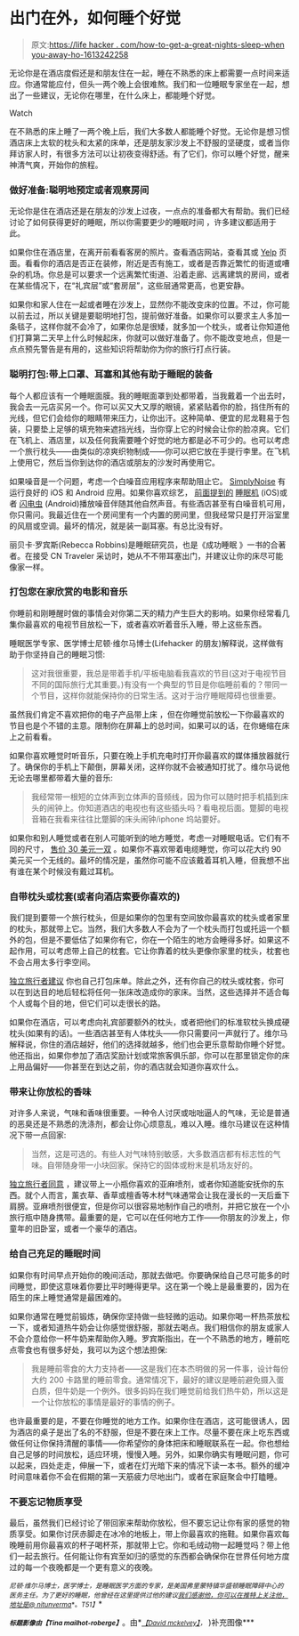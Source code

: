 # 出门在外，如何睡个好觉

> 原文:[https://life hacker . com/how-to-get-a-great-nights-sleep-when you-away-ho-1613242258](https://lifehacker.com/how-to-get-a-great-nights-sleep-when-youre-away-from-ho-1613242258)

无论你是在酒店度假还是和朋友住在一起，睡在不熟悉的床上都需要一点时间来适应。你通常能应付，但头一两个晚上会很难熬。我们和一位睡眠专家坐在一起，想出了一些建议，无论你在哪里，在什么床上，都能睡个好觉。

Watch

在不熟悉的床上睡了一两个晚上后，我们大多数人都能睡个好觉。无论你是想习惯酒店床上太软的枕头和太紧的床单，还是朋友家沙发上不舒服的坚硬度，或者当你拜访家人时，有很多方法可以让初夜变得舒适。有了它们，你可以睡个好觉，醒来神清气爽，开始你的旅程。

### 做好准备:聪明地预定或者观察房间

无论你是住在酒店还是在朋友的沙发上过夜，一点点的准备都大有帮助。我们已经讨论了如何获得更好的睡眠，所以你需要更少的睡眠时间 ，许多建议都适用于此。

如果你住在酒店里，在离开前看看客房的照片。查看酒店网站，查看其或 [Yelp](http://yelp.com/) 页面。看看你的酒店是否正在装修，附近是否有施工，或者是否靠近繁忙的街道或嘈杂的机场。你总是可以要求一个远离繁忙街道、沿着走廊、远离建筑的房间，或者在某些情况下，在“礼宾层”或“套房层”，这些层通常更高，也更安静。

如果你和家人住在一起或者睡在沙发上，显然你不能改变床的位置。不过，你可能以前去过，所以关键是要聪明地打包，提前做好准备。如果你可以要求主人多加一条毯子，这样你就不会冷了，如果你总是很矮，就多加一个枕头，或者让你知道他们打算第二天早上什么时候起床，你就可以做好准备了。你不能改变地点，但是一点点预先警告是有用的，这些知识将帮助你为你的旅行打点行装。

### 聪明打包:带上口罩、耳塞和其他有助于睡眠的装备

每个人都应该有一个睡眠面膜。我的睡眠面罩到处都带着，当我戴着一个出去时，我会去一元店买另一个。你可以买又大又厚的眼镜，紧紧贴着你的脸，挡住所有的光线，但它们会给你的眼睛带来压力，让你出汗。这种简单、便宜的尼龙鞋易于包装，只要垫上足够的填充物来遮挡光线，当你穿上它的时候会让你的脸凉爽。它们在飞机上、酒店里，以及任何我需要睡个好觉的地方都是必不可少的。也可以考虑一个旅行枕头——由类似的凉爽织物制成——你可以把它放在手提行李里。在飞机上使用它，然后当你到达你的酒店或朋友的沙发时再使用它。

如果噪音是一个问题，考虑一个白噪音应用程序来帮助阻止它。 [SimplyNoise](http://www.simplynoise.com/) 有运行良好的 iOS 和 Android 应用。如果你喜欢综艺， [前面提到的](http://lifehacker.com/sleep-machine-for-iphone-plays-ambient-sounds-and-music-5847585) [睡眠机](https://itunes.apple.com/us/app/sleep-machine/id323061162?mt=8) (iOS)或者 [闪电虫](https://play.google.com/store/apps/details?id=com.media1908.lightningbug) (Android)播放噪音伴随其他自然声音。有些酒店甚至有白噪音机可用，你只需问。我最近住在一个房间里有一个内置的房间里，但我经常只是打开浴室里的风扇或空调。最坏的情况，就是装一副耳塞。有总比没有好。

丽贝卡·罗宾斯(Rebecca Robbins)是睡眠研究员，也是《成功睡眠 》一书的合著者。在接受 CN Traveler 采访时，她从不不带耳塞出门，并建议让你的床尽可能像家一样。

### 打包您在家欣赏的电影和音乐

你睡前和刚睡醒时做的事情会对你第二天的精力产生巨大的影响。如果你经常看几集你最喜欢的电视节目放松一下，或者喜欢听着音乐入睡，带上这些东西。

睡眠医学专家、医学博士尼顿·维尔马博士(Lifehacker 的朋友)解释说，这样做有助于你坚持自己的睡眠习惯:

> 这对我很重要，我总是带着手机/平板电脑看我喜欢的节目(这对于电视节目不同的国际旅行尤其重要。)有没有一个典型的节目是你临睡前看的？带同一个节目，这样你就能保持你的日常生活。这对于治疗睡眠障碍也很重要。

虽然我们肯定不喜欢把你的电子产品带上床 ，但在你睡觉前放松一下你最喜欢的节目也是个不错的主意。限制你在屏幕上的总时间，如果可以的话，在你蜷缩在床上之前看看。

如果你喜欢睡觉时听音乐，只要在晚上手机充电时打开你最喜欢的媒体播放器就行了。确保你的手机上下颠倒，屏幕关闭，这样你就不会被通知打扰了。维尔马说他无论去哪里都带着大量的音乐:

> 我经常带一根短的立体声到立体声的音频线，因为你可以随时把手机插到床头的闹钟上。你知道酒店的电视也有这些插头吗？看电视后面。蹩脚的电视音箱在我看来往往比蹩脚的床头闹钟/iphone 坞站要好。

如果你和别人睡觉或者在别人可能听到的地方睡觉，考虑一对睡眠电话。它们有不同的尺寸， [售价 30 美元一双](https://www.amazon.com/dp/B0046H8ZHS?asc_campaign=InlineText&asc_refurl=https://lifehacker.com/how-to-get-a-great-nights-sleep-when-youre-away-from-ho-1613242258&asc_source=&linkCode=ogi&psc=1&smid=ATVPDKIKX0DER&tag=kinjalifehackerlink-20&th=1) 。如果你不喜欢带着电缆睡觉，你可以花大约 90 美元买一个无线的。最坏的情况是，虽然你可能不应该戴着耳机入睡，但我想不出有谁在某个时候没有戴过耳机。

### 自带枕头或枕套(或者向酒店索要你喜欢的)

我们提到要带一个旅行枕头，但是如果你的包里有空间放你最喜欢的枕头或者家里的枕头，那就带上它。当然，我们大多数人不会为了一个枕头而打包或托运一个额外的包，但是不要低估了如果你有它，你在一个陌生的地方会睡得多好。如果这不起作用，可以考虑带上自己的枕套。它让你靠着的枕头更像你家里的枕头，枕套也不会占用太多行李空间。

[独立旅行者建议](http://www.independenttraveler.com/travel-tips/hotel-and-b-and-b/33-ways-to-sleep-better-at-a-hotel) 你也自己打包床单。除此之外，还有你自己的枕头或枕套，你可以在到达目的地后轻松将任何一张床改造成你的家床。当然，这些选择并不适合每个人或每个目的地，但它们可以走很长的路。

如果你在酒店，可以考虑向礼宾部要额外的枕头，或者把他们的标准软枕头换成硬枕头(如果有的话)。一些酒店甚至有人体枕头——你只需要问一声就行了。维尔马解释说，你住的酒店越好，他们的选择就越多，他们也会更乐意帮助你睡个好觉。他还指出，如果你参加了酒店奖励计划或常旅客俱乐部，你可以在那里锁定你的床上用品偏好——你甚至在到达之前，你的酒店就会知道你喜欢什么。

### 带来让你放松的香味

对许多人来说，气味和香味很重要。一种令人讨厌或咄咄逼人的气味，无论是普通的恶臭还是不熟悉的洗涤剂，都会让你心烦意乱，难以入睡。维尔马建议在这种情况下带一点回家:

> 当然，这是可选的。有些人对气味特别敏感，大多数酒店都有标志性的气味。自带随身带一小块回家。保持它的固体或粉末是机场友好的。

[独立旅行者同意](http://www.independenttraveler.com/travel-tips/hotel-and-b-and-b/33-ways-to-sleep-better-at-a-hotel) ，建议带上一小瓶你喜欢的亚麻喷剂，或者你知道能安抚你的东西。就个人而言，薰衣草、香草或檀香等木材气味通常会让我在漫长的一天后垂下肩膀。亚麻喷剂很便宜，但是你可以很容易地制作自己的喷剂，并把它放在一个小旅行瓶中随身携带。最重要的是，它可以在任何地方工作——你朋友的沙发上，你童年的旧卧室，或者一个豪华的酒店。

### 给自己充足的睡眠时间

如果你有时间早点开始你的晚间活动，那就去做吧。你要确保给自己尽可能多的时间睡觉，即使这意味着你要比平时睡得更早。这在第一个晚上是最重要的，因为在陌生的床上睡觉通常是最困难的。

如果你通常在睡觉前锻炼，确保你坚持做一些轻微的运动。如果你喝一杯热茶放松一下，或者知道热牛奶会让你感觉很舒服，那就去喝点。我们相信你的朋友或家人不会介意给你一杯牛奶来帮助你入睡。罗宾斯指出，在一个不熟悉的地方，睡前吃点零食也有很多好处，我可以为这个想法担保:

> 我是睡前零食的大力支持者——这是我们在本杰明做的另一件事，设计每份大约 200 卡路里的睡前零食。通常情况下，最好的建议是睡前避免摄入蛋白质，但牛奶是一个例外。很多妈妈在我们睡觉前给我们热牛奶，所以这是一个让你放松的事情是最好的事情的例子。

也许最重要的是，不要在你睡觉的地方工作。如果你住在酒店，这可能很诱人，因为酒店的桌子是出了名的不舒服，但是不要在床上工作。尽量不要在床上吃东西或做任何让你保持清醒的事情——你希望你的身体把床和睡眠联系在一起。你也想给自己足够的时间放松，适应环境，慢慢入睡。另外，如果你确实有睡眠问题，你可以起来，四处走走，伸展一下，或者在灯光暗下来的情况下读一本书。额外的缓冲时间意味着你不会在假期的第一天筋疲力尽地出门，或者在家庭聚会中打瞌睡。

### 不要忘记物质享受

最后，虽然我们已经讨论了带回家来帮助你放松，但不要忘记让你有家的感觉的物质享受。如果你讨厌赤脚走在冰冷的地板上，带上你最喜欢的拖鞋。如果你喜欢每晚睡前用你最喜欢的杯子喝杯茶，那就带上它。你和毛绒动物一起睡觉吗？带上他们一起去旅行。任何能让你有宾至如归的感觉的东西都会确保你在世界任何地方度过的每一个夜晚都是一个更有意义的夜晚。

<small>*尼顿·维尔马博士，医学博士，是睡眠医学方面的专家，是美国弗里蒙特镇华盛顿睡眠障碍中心*</small>[<small></small>](http://www.washingtonsleep.com/)*<small>*的医务主任。为了更好的睡眠，他曾经在这里提供过他的建议*</small><small></small>*[<small>*我们感谢他，你可以在推特上关注他，地址是*</small>](http://lifehacker.com/end-your-insomnia-snoring-and-other-common-sleep-prob-5798884)[<small>*@ nitunverma*</small>](http://twitter.com/nitunverma)<small>*。*T51】</small>**

**<small>*标题影像由*</small><small>*【Tina mailhot-roberge】*</small>**。由*[<small>*【David mckelvey】*</small>](https://www.flickr.com/photos/dgmckelvey/6909108060)<small>*，*</small> )补充图像***